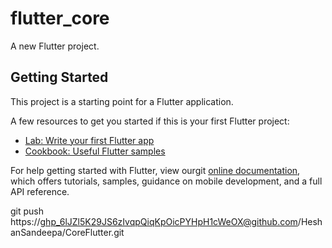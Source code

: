# flutter_core

A new Flutter project.

## Getting Started

This project is a starting point for a Flutter application.

A few resources to get you started if this is your first Flutter project:

- [Lab: Write your first Flutter app](https://flutter.dev/docs/get-started/codelab)
- [Cookbook: Useful Flutter samples](https://flutter.dev/docs/cookbook)

For help getting started with Flutter, view ourgit
[online documentation](https://flutter.dev/docs), which offers tutorials,
samples, guidance on mobile development, and a full API reference.
  

 

git push https://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@github.com/HeshanSandeepa/CoreFlutter.git